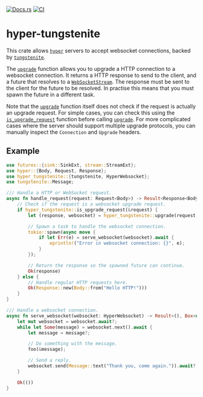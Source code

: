[![Docs.rs](https://docs.rs/hyper-tungstenite/badge.svg)](https://docs.rs/crate/hyper-tungstenite/)
[![CI](https://github.com/de-vri-es/hyper-tungstenite-rs/workflows/CI/badge.svg)](https://github.com/de-vri-es/hyper-tungstenite-rs/actions?query=workflow%3ACI+branch%3Amain)

# hyper-tungstenite

This crate allows [`hyper`](https://docs.rs/hyper) servers to accept websocket connections, backed by [`tungstenite`](https://docs.rs/tungstenite).

The [`upgrade`] function allows you to upgrade a HTTP connection to a websocket connection.
It returns a HTTP response to send to the client, and a future that resolves to a [`WebSocketStream`].
The response must be sent to the client for the future to be resolved.
In practise this means that you must spawn the future in a different task.

Note that the [`upgrade`] function itself does not check if the request is actually an upgrade request.
For simple cases, you can check this using the [`is_upgrade_request`] function before calling [`upgrade`].
For more complicated cases where the server should support multiple upgrade protocols,
you can manually inspect the `Connection` and `Upgrade` headers.

## Example
```rust
use futures::{sink::SinkExt, stream::StreamExt};
use hyper::{Body, Request, Response};
use hyper_tungstenite::{tungstenite, HyperWebsocket};
use tungstenite::Message;

/// Handle a HTTP or WebSocket request.
async fn handle_request(request: Request<Body>) -> Result<Response<Body>, Box<dyn std::error::Error>> {
    // Check if the request is a websocket upgrade request.
    if hyper_tungstenite::is_upgrade_request(&request) {
        let (response, websocket) = hyper_tungstenite::upgrade(request, None)?;

        // Spawn a task to handle the websocket connection.
        tokio::spawn(async move {
            if let Err(e) = serve_websocket(websocket).await {
                eprintln!("Error in websocket connection: {}", e);
            }
        });

        // Return the response so the spawned future can continue.
        Ok(response)
    } else {
        // Handle regular HTTP requests here.
        Ok(Response::new(Body::from("Hello HTTP!")))
    }
}

/// Handle a websocket connection.
async fn serve_websocket(websocket: HyperWebsocket) -> Result<(), Box<dyn std::error::Error>> {
    let mut websocket = websocket.await?;
    while let Some(message) = websocket.next().await {
        let message = message?;

        // Do something with the message.
        foo(&message);

        // Send a reply.
        websocket.send(Message::text("Thank you, come again.")).await?;
    }

    Ok(())
}
```

[`upgrade`]: https://docs.rs/hyper-tungstenite/latest/hyper_tungstenite/fn.upgrade.html
[`WebSocketStream`]: https://docs.rs/hyper-tungstenite/latest/hyper_tungstenite/struct.WebSocketStream.html
[`is_upgrade_request`]: https://docs.rs/hyper-tungstenite/latest/hyper_tungstenite/fn.is_upgrade_request.html
